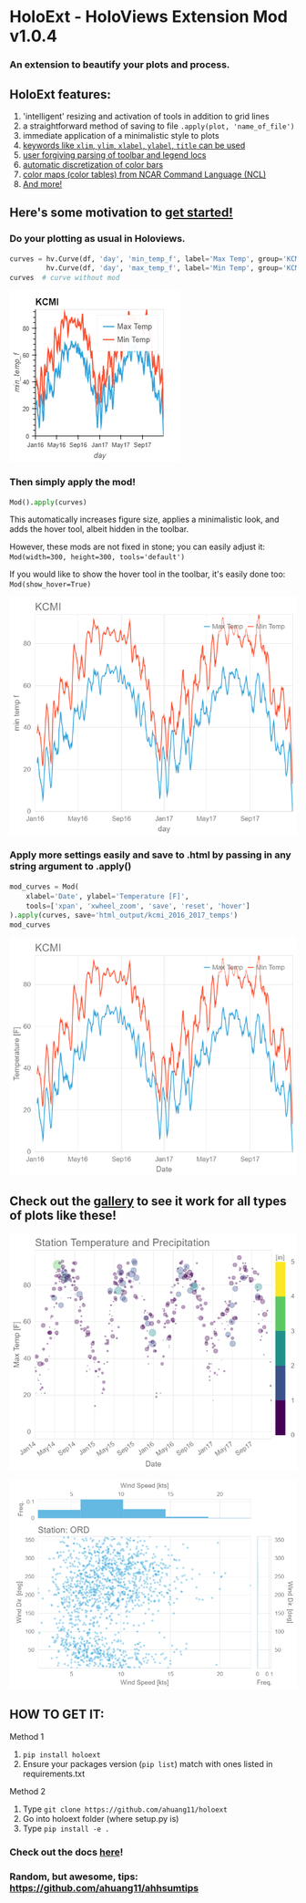 # HoloExt - HoloViews Extension Mod v1.0.4

### An extension to beautify your plots and process.

## HoloExt features:
1. 'intelligent' resizing and activation of tools in addition to grid lines
2. a straightforward method of saving to file `.apply(plot, 'name_of_file')`
3. immediate application of a minimalistic style to plots
4. [keywords like `xlim`, `ylim`, `xlabel`, `ylabel`, `title` can be used](https://holoext.readthedocs.io/en/latest/examples/matplotlib_xlim_ylim_xlabel_ylabel_title.html)
5. [user forgiving parsing of toolbar and legend locs](https://holoext.readthedocs.io/en/latest/examples/amend_loc_keyword_showcase.html)
6. [automatic discretization of color bars](https://holoext.readthedocs.io/en/latest/examples/changing_colorbar_cmap.html)
7. [color maps (color tables) from NCAR Command Language (NCL)](https://holoext.readthedocs.io/en/latest/examples/changing_colorbar_cmap.html)
8. [And more!](https://holoext.readthedocs.io/en/latest/examples/user_guide.html)

## Here's some motivation to [get started!](https://holoext.readthedocs.io/en/latest/examples/quick_start.html)

### Do your plotting as usual in Holoviews.
```python
curves = hv.Curve(df, 'day', 'min_temp_f', label='Max Temp', group='KCMI') * \
         hv.Curve(df, 'day', 'max_temp_f', label='Min Temp', group='KCMI')
curves  # curve without mod
```
![Before Mod](https://raw.githubusercontent.com/ahuang11/holoext/master/docs/examples/static_output/quick_start_before.png)

### Then simply apply the mod!
```python
Mod().apply(curves)
```
This automatically increases figure size, applies a minimalistic look, and adds the hover tool, albeit hidden in the toolbar.

However, these mods are not fixed in stone; you can easily adjust it:<br />
`Mod(width=300, height=300, tools='default')`

If you would like to show the hover tool in the toolbar, it's easily done too:<br />
`Mod(show_hover=True)`

![After Mod](https://raw.githubusercontent.com/ahuang11/holoext/master/docs/examples/static_output/quick_start_after.png)

### Apply more settings easily and save to .html by passing in any string argument to .apply()
```python
mod_curves = Mod(
    xlabel='Date', ylabel='Temperature [F]',
    tools=['xpan', 'xwheel_zoom', 'save', 'reset', 'hover']
).apply(curves, save='html_output/kcmi_2016_2017_temps')
mod_curves
```
![After Mod with Settings](https://raw.githubusercontent.com/ahuang11/holoext/master/docs/examples/static_output/quick_start_final.png)

## Check out the [gallery](https://holoext.readthedocs.io/en/latest/docs/examples/gallery.html) to see it work for all types of plots like these!

![Station Temperature and Precipitation](https://raw.githubusercontent.com/ahuang11/holoext/master/docs/examples/static_output/gallery_station_temperature_and_precipitation.png)

![ORD Wind Speed and Wind Direction](https://raw.githubusercontent.com/ahuang11/holoext/master/docs/examples/static_output/gallery_ord_wind_speed_wind_dir.png)

## HOW TO GET IT:
Method 1
1. `pip install holoext`
2. Ensure your packages version (`pip list`) match with ones listed in requirements.txt

Method 2
1. Type `git clone https://github.com/ahuang11/holoext`
2. Go into holoext folder (where setup.py is)
3. Type `pip install -e .`

### Check out the docs [here](https://holoext.readthedocs.io/en/latest/index.html)!

### Random, but awesome, tips: https://github.com/ahuang11/ahhsumtips
